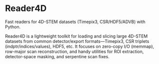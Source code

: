 # Reader4D
Fast readers for 4D-STEM datasets (Timepix3, CSR/HDF5/ADVB) with Python.

Reader4D is a lightweight toolkit for loading and slicing large 4D-STEM datasets from common detector/export formats—Timepix3, CSR triplets (indptr/indices/values), HDF5, etc. It focuses on zero-copy I/O (memmap), row-major scan reconstruction, and handy utilities for ROI extraction, detector-space masking, and serpentine scan fixes.
